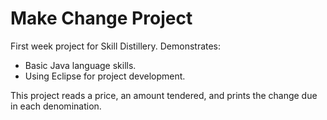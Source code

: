 # Make Change Project

First week project for Skill Distillery.
Demonstrates:
* Basic Java language skills.
* Using Eclipse for project development.

This project reads a price, an amount tendered, and prints the change due in each denomination.
